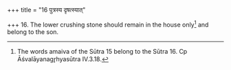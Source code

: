 +++
title = "16 पुत्रस्य दृषत्स्यात्"

+++
16. The lower crushing stone should remain in the house only[^1] and belong to the son.  


[^1]: The words amaiva of the Sūtra 15 belong to the Sūtra 16. Cp Āśvalāyanagr̥hyasūtra IV.3.18.
